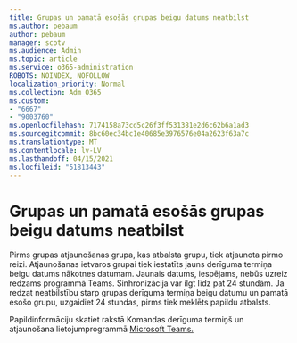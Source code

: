```yaml
---
title: Grupas un pamatā esošās grupas beigu datums neatbilst
ms.author: pebaum
author: pebaum
manager: scotv
ms.audience: Admin
ms.topic: article
ms.service: o365-administration
ROBOTS: NOINDEX, NOFOLLOW
localization_priority: Normal
ms.collection: Adm_O365
ms.custom:
- "6667"
- "9003760"
ms.openlocfilehash: 7174158a73cd5c26f3ff531381e2d6c62b6a1ad3
ms.sourcegitcommit: 8bc60ec34bc1e40685e3976576e04a2623f63a7c
ms.translationtype: MT
ms.contentlocale: lv-LV
ms.lasthandoff: 04/15/2021
ms.locfileid: "51813443"
---
```

# <a name="expiration-date-of-team-and-underlying-group-dont-match"></a>Grupas un pamatā esošās grupas beigu datums neatbilst

Pirms grupas atjaunošanas grupa, kas atbalsta grupu, tiek atjaunota pirmo reizi. Atjaunošanas ietvaros grupai tiek iestatīts jauns derīguma termiņa beigu datums nākotnes datumam. Jaunais datums, iespējams, nebūs uzreiz redzams programmā Teams. Sinhronizācija var ilgt līdz pat 24 stundām. Ja redzat neatbilstību starp grupas derīguma termiņa beigu datumu un pamatā esošo grupu, uzgaidiet 24 stundas, pirms tiek meklēts papildu atbalsts.  

Papildinformāciju skatiet rakstā Komandas derīguma termiņš un atjaunošana lietojumprogrammā [Microsoft Teams.](https://docs.microsoft.com/microsoftteams/team-expiration-renewal)

